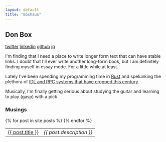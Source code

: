 ```yaml
---
layout: default
title: "Boxhaus"
---
```


## Don Box

[twitter](https://twitter.com/donbox)
[linkedin](https://www.linkedin.com/in/don-box-1a27b/)
[github](https://github.com/donbox)
[ig](https://www.instagram.com/don.box/)


I'm finding that I need a place to write longer form text that can have stable links. I doubt that I'll ever write another long-form book, but I am definitely finding myself in essay mode.  For a little while at least.

Lately I've been spending my programming time in [Rust](https://www.rust-lang.org) and spelunking the plethora of [IDL and RPC systems that have cropped this century](https://twitter.com/donbox/status/1402720653942218753). 

Musically, I'm finally getting serious about studying the guitar and learning to play (gasp) with a pick.


### Musings
<table>
<thead>
</thead>
<tbody>
  {% for post in site.posts %}
    <tr>
      <td><a href="{{ post.url }}">{{ post.title }}</a></td>
      <td><em>{{ post.description }}</em></td>
    </tr>
  {% endfor %}
</tbody>
</table>
